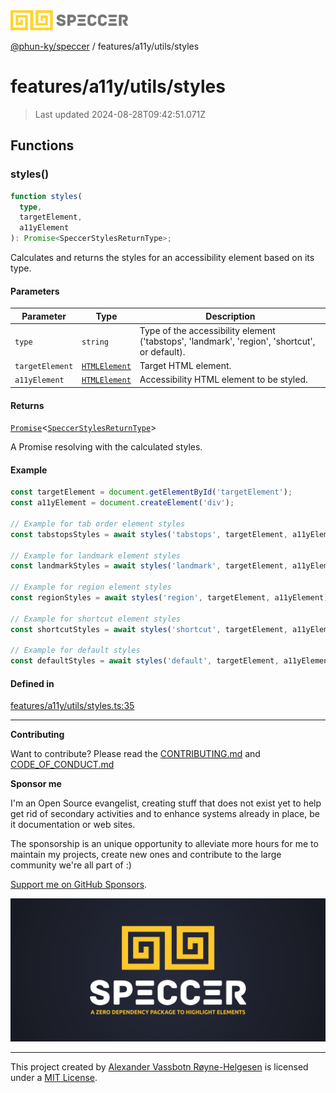 <div>
  <img alt="SPECCER logo" src="https://raw.githubusercontent.com/phun-ky/speccer/main/public/logo-speccer-horizontal-colored-package.svg?raw=true" style="max-height:32px;" />
</div>

[@phun-ky/speccer](../../../README.md) / features/a11y/utils/styles

# features/a11y/utils/styles

> Last updated 2024-08-28T09:42:51.071Z

## Functions

### styles()

```ts
function styles(
  type,
  targetElement,
  a11yElement
): Promise<SpeccerStylesReturnType>;
```

Calculates and returns the styles for an accessibility element based on its type.

#### Parameters

| Parameter       | Type                                                                    | Description                                                                                   |
| --------------- | ----------------------------------------------------------------------- | --------------------------------------------------------------------------------------------- |
| `type`          | `string`                                                                | Type of the accessibility element ('tabstops', 'landmark', 'region', 'shortcut', or default). |
| `targetElement` | [`HTMLElement`](https://developer.mozilla.org/docs/Web/API/HTMLElement) | Target HTML element.                                                                          |
| `a11yElement`   | [`HTMLElement`](https://developer.mozilla.org/docs/Web/API/HTMLElement) | Accessibility HTML element to be styled.                                                      |

#### Returns

[`Promise`](https://developer.mozilla.org/docs/Web/JavaScript/Reference/Global_Objects/Promise)\<[`SpeccerStylesReturnType`](../../../types/styles.md#speccerstylesreturntype)>

A Promise resolving with the calculated styles.

#### Example

```ts
const targetElement = document.getElementById('targetElement');
const a11yElement = document.createElement('div');

// Example for tab order element styles
const tabstopsStyles = await styles('tabstops', targetElement, a11yElement);

// Example for landmark element styles
const landmarkStyles = await styles('landmark', targetElement, a11yElement);

// Example for region element styles
const regionStyles = await styles('region', targetElement, a11yElement);

// Example for shortcut element styles
const shortcutStyles = await styles('shortcut', targetElement, a11yElement);

// Example for default styles
const defaultStyles = await styles('default', targetElement, a11yElement);
```

#### Defined in

[features/a11y/utils/styles.ts:35](https://github.com/phun-ky/speccer/blob/main/src/features/a11y/utils/styles.ts#L35)

---

**Contributing**

Want to contribute? Please read the [CONTRIBUTING.md](https://github.com/phun-ky/speccer/blob/main/CONTRIBUTING.md) and [CODE_OF_CONDUCT.md](https://github.com/phun-ky/speccer/blob/main/CODE_OF_CONDUCT.md)

**Sponsor me**

I'm an Open Source evangelist, creating stuff that does not exist yet to help get rid of secondary activities and to enhance systems already in place, be it documentation or web sites.

The sponsorship is an unique opportunity to alleviate more hours for me to maintain my projects, create new ones and contribute to the large community we're all part of :)

[Support me on GitHub Sponsors](https://github.com/sponsors/phun-ky).

![Speccer banner, with logo and slogan: A zero dependency package to highlight elements](https://github.com/phun-ky/speccer/blob/main/public/speccer-banner.png?raw=true)

---

This project created by [Alexander Vassbotn Røyne-Helgesen](http://phun-ky.net) is licensed under a [MIT License](https://choosealicense.com/licenses/mit/).
